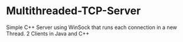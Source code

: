 # Multithreaded-TCP-Server
Simple C++ Server using WinSock that runs each connection in a new Thread. 2 Clients in Java and C++
